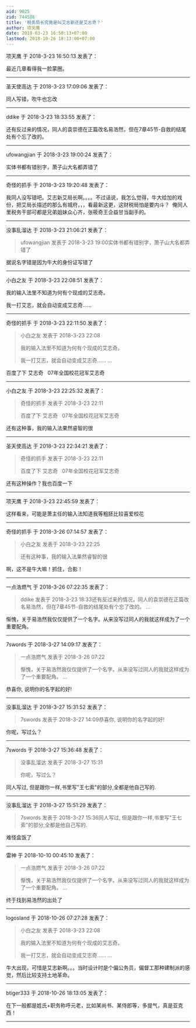 ```yaml
---
aid: 9025
zid: 744586
title: '税务局长究竟是叫艾志新还是艾志奇？'
author: 项天鹰
date: 2018-03-23 16:50:13+07:00
lastmod: 2018-10-26 18:13:00+07:00
---
```


项天鹰 于 2018-3-23 16:50:13 发表了：

最近几章看得我一脸蒙圈。

---------

圣天使高达 于 2018-3-23 17:09:06 发表了：

同人写错，吹牛也忘改

---------

ddike 于 2018-3-23 18:33:55 发表了：

还有反过来的情况，同人的袁崇德在正篇改名易浩然，但在7章45节-自救的结尾处有个忘了改的。

---------

ufowangjian 于 2018-3-23 19:00:24 发表了：

实体书都有错别字，萧子山大名都弄错了

---------

奇怪的抓手 于 2018-3-23 19:20:48 发表了：

我同人没写错吧。艾志新艾局长啊。。。。不过话说，我怎么觉得，牛大给加的戏份，把艾局长描述的那么有城府，，，看最新这更，这财税局怕是要内斗？  俺同人里税务干部可都是兄弟姐妹众心齐，张筱奇王企益甘当副手的。

---------

没事乱溜达 于 2018-3-23 21:06:21 发表了：

> ufowangjian 发表于 2018-3-23 19:00实体书都有错别字，萧子山大名都弄错了



据说名字错是因为牛大的身份证写错了

---------

小白之友 于 2018-3-23 22:08:51 发表了：

我的输入法里不知道为何有个现成的艾志奇。

我一打艾志，就会自动变成艾志奇……

---------

奇怪的抓手 于 2018-3-23 22:11:50 发表了：

> 小白之友 发表于 2018-3-23 22:08
> 
> 我的输入法里不知道为何有个现成的艾志奇。
> 
> 我一打艾志，就会自动变成艾志奇…… ...



百度了下 艾志奇   07年全国校花冠军艾志奇

---------

小白之友 于 2018-3-23 22:25:32 发表了：

> 奇怪的抓手 发表于 2018-3-23 22:11
> 
> 百度了下 艾志奇   07年全国校花冠军艾志奇



还有这种事，我的输入法果然睿智的很

---------

圣天使高达 于 2018-3-23 22:34:21 发表了：

> 奇怪的抓手 发表于 2018-3-23 22:11
> 
> 百度了下 艾志奇   07年全国校花冠军艾志奇



还有这种操作？我也百度一下

---------

项天鹰 于 2018-3-23 22:45:59 发表了：

这样看来，可能是萧主任的输入法知道我等粗胚比较喜爱校花

---------

奇怪的抓手 于 2018-3-26 07:14:57 发表了：

> 小白之友 发表于 2018-3-23 22:25
> 
> 还有这种事，我的输入法果然睿智的很



啊，这不是牛大嘛！抓住，合影！

---------

一点浩燃气 于 2018-3-26 07:22:35 发表了：

> ddike 发表于 2018-3-23 18:33还有反过来的情况，同人的袁崇德在正篇改名易浩然，但在7章45节-自救的结尾处有个忘了改的。 ...



惭愧，关于易浩然我仅仅提供了一个名字。从来没写过同人的我就这样成为了一个重要配角。

---------

7swords 于 2018-3-27 14:09:17 发表了：

> 一点浩燃气 发表于 2018-3-26 07:22
> 
> 惭愧，关于易浩然我仅仅提供了一个名字。从来没写过同人的我就这样成为了一个重要配角。 ...



恭喜你, 说明你的名字起的好!

---------

没事乱溜达 于 2018-3-27 15:31:52 发表了：

> 7swords 发表于 2018-3-27 14:09恭喜你, 说明你的名字起的好!



你呢，写过么？

---------

7swords 于 2018-3-27 15:36:48 发表了：

> 没事乱溜达 发表于 2018-3-27 15:31
> 
> 你呢，写过么？



同人写过, 但是跟你一样,书里写"王七索"的部分,全都是他自己写的.

---------

没事乱溜达 于 2018-3-27 15:51:29 发表了：

> 7swords 发表于 2018-3-27 15:36同人写过, 但是跟你一样,书里写"王七索"的部分,全都是他自己写的.



难怪盒饭了

---------

雷神 于 2018-10-10 00:45:10 发表了：

> 一点浩燃气 发表于 2018-3-26 07:22
> 
> 惭愧，关于易浩然我仅仅提供了一个名字。从来没写过同人的我就这样成为了一个重要配角。 ...



终于找到易浩然的出处了

---------

logosland 于 2018-10-26 07:27:28 发表了：

> 小白之友 发表于 2018-3-23 22:08
> 
> 我的输入法里不知道为何有个现成的艾志奇。
> 
> 我一打艾志，就会自动变成艾志奇…… ...



牛大出现，可惜是艾志新啊。。。当时设计时是个偏公务员，偏督工那种建制派的感觉，然后比较支持土地革命。

---------

btiger333 于 2018-10-26 18:13:05 发表了：

在下一般都是姓氏+职务称呼元老，比如某尚书、某侍郎等，多提气，真是亚克西！

---------

